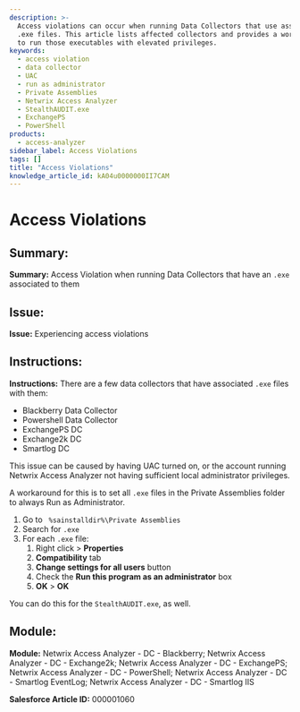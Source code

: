 ```yaml
---
description: >-
  Access violations can occur when running Data Collectors that use associated
  .exe files. This article lists affected collectors and provides a workaround
  to run those executables with elevated privileges.
keywords:
  - access violation
  - data collector
  - UAC
  - run as administrator
  - Private Assemblies
  - Netwrix Access Analyzer
  - StealthAUDIT.exe
  - ExchangePS
  - PowerShell
products:
  - access-analyzer
sidebar_label: Access Violations
tags: []
title: "Access Violations"
knowledge_article_id: kA04u0000000II7CAM
---
```


# Access Violations

## Summary:
**Summary:** Access Violation when running Data Collectors that have an `.exe` associated to them

## Issue:
**Issue:** Experiencing access violations

## Instructions:
**Instructions:** There are a few data collectors that have associated `.exe` files with them:

- Blackberry Data Collector
- Powershell Data Collector
- ExchangePS DC
- Exchange2k DC
- Smartlog DC

This issue can be caused by having UAC turned on, or the account running Netwrix Access Analyzer not having sufficient local administrator privileges.

A workaround for this is to set all `.exe` files in the Private Assemblies folder to always Run as Administrator.

1. Go to ` %sainstalldir%\Private Assemblies`
2. Search for `.exe`
3. For each `.exe` file:
   1. Right click > **Properties**
   2. **Compatibility** tab
   3. **Change settings for all users** button
   4. Check the **Run this program as an administrator** box
   5. **OK** > **OK**

You can do this for the `StealthAUDIT.exe`, as well.

## Module:
**Module:** Netwrix Access Analyzer - DC - Blackberry; Netwrix Access Analyzer - DC - Exchange2k; Netwrix Access Analyzer - DC - ExchangePS; Netwrix Access Analyzer - DC - PowerShell; Netwrix Access Analyzer - DC - Smartlog EventLog; Netwrix Access Analyzer - DC - Smartlog IIS

**Salesforce Article ID:** 000001060
